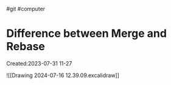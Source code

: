 #git #computer
# Difference between Merge and Rebase
Created:2023-07-31 11-27

![[Drawing 2024-07-16 12.39.09.excalidraw]]




